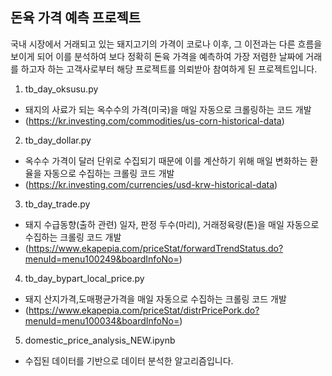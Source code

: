## 돈육 가격 예측 프로젝트

국내 시장에서 거래되고 있는 돼지고기의 가격이 코로나 이후, 그 이전과는 다른 흐름을 보이게 되어 이를 분석하여 보다 정확히 돈육 가격을 예측하여 가장 저렴한 날짜에 거래를 하고자 하는 고객사로부터 해당 프로젝트를 의뢰받아 참여하게 된 프로젝트입니다. 

1. tb_day_oksusu.py
   
  * 돼지의 사료가 되는 옥수수의 가격(미국)을 매일 자동으로 크롤링하는 코드 개발  
  * (https://kr.investing.com/commodities/us-corn-historical-data)


2. tb_day_dollar.py
  * 옥수수 가격이 달러 단위로 수집되기 때문에 이를 계산하기 위해 매일 변화하는 환율을 자동으로 수집하는 크롤링 코드 개발  
  * (https://kr.investing.com/currencies/usd-krw-historical-data)

  
3. tb_day_trade.py
    
  * 돼지 수급동향(출하 관련) 일자, 판정 두수(마리), 거래정육량(톤)을 매일 자동으로 수집하는 크롤링 코드 개발  
  * (https://www.ekapepia.com/priceStat/forwardTrendStatus.do?menuId=menu100249&boardInfoNo=)

  
4. tb_day_bypart_local_price.py
   
  * 돼지 산지가격,도매평균가격을 매일 자동으로 수집하는 크롤링 코드 개발  
  * (https://www.ekapepia.com/priceStat/distrPricePork.do?menuId=menu100034&boardInfoNo=)

  
5. domestic_price_analysis_NEW.ipynb
* 수집된 데이터를 기반으로 데이터 분석한 알고리즘입니다. 
